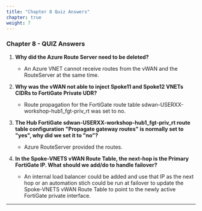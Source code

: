 ```yaml
---
title: "Chapter 8 Quiz Answers"
chapter: true
weight: 7
---
```


### Chapter 8 - QUIZ Answers

1. **Why did the Azure Route Server need to be deleted?**

    * An Azure VNET cannot receive routes from the vWAN and the RouteServer at the same time.

1. **Why was the vWAN not able to inject Spoke11 and Spoke12 VNETs CIDRs to FortiGate Private UDR?**

    * Route propagation for the FortiGate route table sdwan-USERXX-workshop-hub1_fgt-priv_rt was set to no.

1. **The Hub FortiGate sdwan-USERXX-workshop-hub1_fgt-priv_rt route table configuration "Propagate gateway routes" is normally set to "yes", why did we set it to "no"?**

    * Azure RouteServer provided the routes.

1. **In the Spoke-VNETS vWAN Route Table, the next-hop is the Primary FortiGate IP. What should we add/do to handle failover?**

    * An internal load balancer could be added and use that IP as the next hop or an automation stich could be run at failover to update the Spoke-VNETS vWAN Route Table to point to the newly active FortiGate private interface.

***
